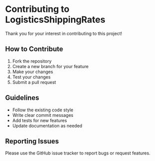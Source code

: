 # Contributing to LogisticsShippingRates

Thank you for your interest in contributing to this project!

## How to Contribute

1. Fork the repository
2. Create a new branch for your feature
3. Make your changes
4. Test your changes
5. Submit a pull request

## Guidelines

- Follow the existing code style
- Write clear commit messages
- Add tests for new features
- Update documentation as needed

## Reporting Issues

Please use the GitHub issue tracker to report bugs or request features.
